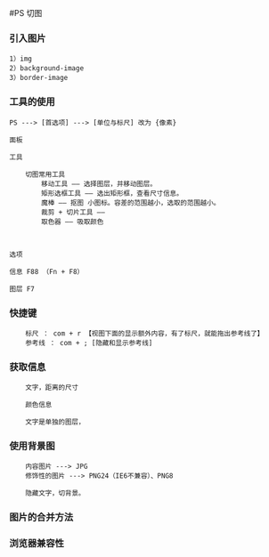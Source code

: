 #PS 切图


### 引入图片
    1）img
    2）background-image
    3）border-image



### 工具的使用

    PS ---> [首选项] ---> [单位与标尺] 改为 {像素}
    
    面板 
    
    工具

        切图常用工具
            移动工具 —— 选择图层，并移动图层。
            矩形选框工具 —— 选出矩形框，查看尺寸信息。
            魔棒 —— 抠图 小图标。容差的范围越小，选取的范围越小。
            裁剪 + 切片工具 —— 
            取色器 —— 吸取颜色



    选项
    
    信息 F88 （Fn + F8）

    图层 F7


### 快捷键
    
        标尺 ： com + r 【视图下面的显示额外内容，有了标尺，就能拖出参考线了】
        参考线 ： com + ; [隐藏和显示参考线]


### 获取信息
    
        文字，距离的尺寸

        颜色信息
        
        文字是单独的图层，

### 使用背景图
    
        内容图片 ---> JPG
        修饰性的图片 ---> PNG24（IE6不兼容）、PNG8

        隐藏文字，切背景。



### 图片的合并方法


### 浏览器兼容性